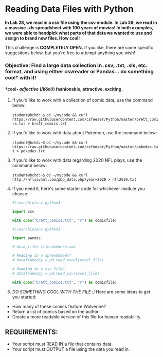 # Reading Data Files with Python

**In Lab 28, we read in a csv file using the csv module. In Lab 38, we read in a massive .xls spreadsheet with 100 years of movies! In both examples, we were able to handpick what parts of that data we wanted to use and assign to brand new files. How cool!**

This challenge is **COMPLETELY OPEN.** If you like, there are some specific suggestions below, but you're free to attempt anything you wish!

### Objective: Find a large data collection in .csv, .txt, .xls, etc. format, and using either csvreader or Pandas... do something cool† with it!

#### †**cool**- *adjective* (/ko͞ol/) fashionable, attractive, exciting.

1. If you'd like to work with a collection of comic data, use the command below:

    `student@bchd:~$` `cd ~/mycode && curl https://raw.githubusercontent.com/csfeeser/Python/master/brett_comics.txt > brett_comics.txt`

0. If you'd like to work with data about Pokemon, use the command below:

    `student@bchd:~$` `cd ~/mycode && curl https://raw.githubusercontent.com/csfeeser/Python/master/pokedex.txt > pokedex.txt`

0. If you'd like to work with data regarding 2020 NFL plays, use the command below:

    `student@bchd:~$` `cd ~/mycode && curl http://nflsavant.com/pbp_data.php?year=2020 > nfl2020.txt`
    
0. If you need it, here's some starter code for whichever module you choose:

    ```python
    #!/usr/bin/env python3

    import csv

    with open("brett_comics.txt", "r") as comicfile:
    ```
    
    ```python
    #!/usr/bin/env python3

    import pandas
    
    # data_file= filenamehere.xxx
    
    # Reading in a spreadsheet?
    # dataframeobj = pd.read_excel(excel_file)
    
    # Reading in a csv file?
    # dataframeobj = pd.read_csv(excel_file)

    with open("brett_comics.txt", "r") as comicfile:
    ```
    
 0. *DO SOMETHING COOL WITH THE FILE :)* Here are some ideas to get you started:
 
 - How many of these comics feature Wolverine?
 - Return a list of comics based on the author
 - Create a more readable version of this file for human readability.

## REQUIREMENTS:

- Your script must READ IN a file that contains data.
- Your script must OUTPUT a file using the data you read in.

